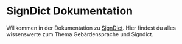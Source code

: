 # SignDict Dokumentation

Willkommen in der Dokumentation zu [SignDict](https://signdict.org). Hier findest du alles wissenswerte zum Thema Gebärdensprache und Signdict.

# 
<!--stackedit_data:
eyJoaXN0b3J5IjpbMTQ2MjA1Nzg4XX0=
-->